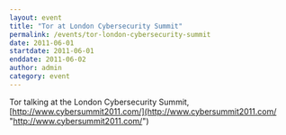 ```yaml
---
layout: event
title: "Tor at London Cybersecurity Summit"
permalink: /events/tor-london-cybersecurity-summit
date: 2011-06-01
startdate: 2011-06-01
enddate: 2011-06-02
author: admin
category: event
---
```


Tor talking at the London Cybersecurity Summit, [http://www.cybersummit2011.com/](http://www.cybersummit2011.com/ "http://www.cybersummit2011.com/")

